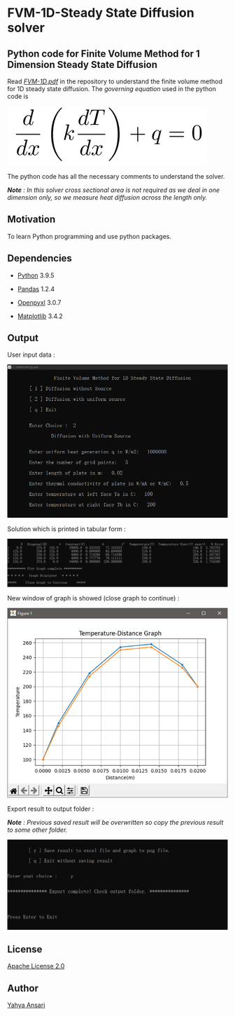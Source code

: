# FVM-1D-Steady State Diffusion solver
## Python code for Finite Volume Method for 1 Dimension Steady State Diffusion

Read _[FVM-1D.pdf](FVM-1D.pdf)_ in the repository to understand the finite volume method for 1D steady state diffusion.
The _governing equation_ used in the python code is

![governing equation](images/ge.PNG)

The python code has all the necessary comments to understand the solver.

_**Note** : In this solver cross sectional area is not required as we deal in one dimension only, so we measure heat diffusion across the length only._


## Motivation
To learn Python programming and use python packages.

## Dependencies
- [Python](https://python.org) 3.9.5

- [Pandas](https://pandas.pydata.org) 1.2.4

- [Openpyxl](https://openpyxl.readthedocs.io) 3.0.7

- [Matplotlib](https://matplotlib.org) 3.4.2

## Output
User input data :

![input](images/1.PNG)

Solution which is printed in tabular form :

![table](images/2.PNG)

New window of graph is showed (close graph to continue) :

![quit without export](images/3.PNG)

Export result to output folder :

_**Note** : Previous saved result will be overwritten so copy the previous result to some other folder._

![export](images/4.PNG)

## License

[Apache License 2.0](LICENSE)

## Author

[Yahya Ansari](https://github.com/novus-afk)
